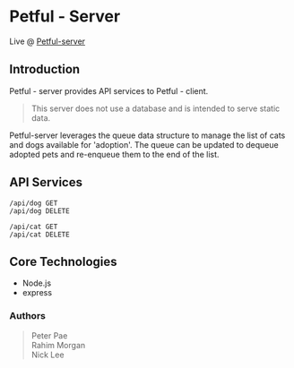 # Petful - Server

Live @ [Petful-server](https://fierce-bayou-88462.herokuapp.com/)

## Introduction

Petful - server provides API services to Petful - client. 

> This server does not use a database and is intended to serve static data.

Petful-server leverages the queue data structure to manage the list of cats and dogs available for 'adoption'. The queue can be updated to dequeue adopted pets and re-enqueue them to the end of the list.

## API Services

```
/api/dog GET
/api/dog DELETE

/api/cat GET
/api/cat DELETE
```

## Core Technologies

- Node.js
- express

### Authors

>Peter Pae<br/>
>Rahim Morgan<br />
>Nick Lee
